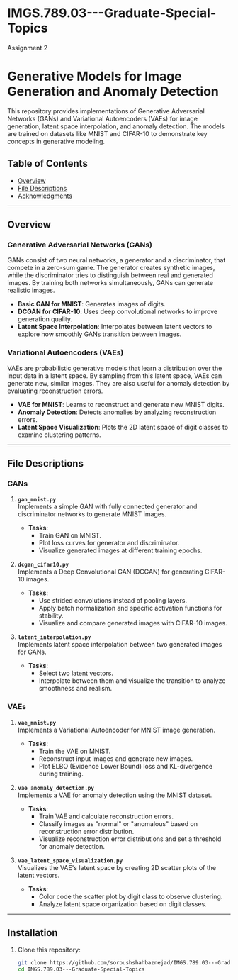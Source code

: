 # IMGS.789.03---Graduate-Special-Topics
Assignment 2
# Generative Models for Image Generation and Anomaly Detection

This repository provides implementations of Generative Adversarial Networks (GANs) and Variational Autoencoders (VAEs) for image generation, latent space interpolation, and anomaly detection. The models are trained on datasets like MNIST and CIFAR-10 to demonstrate key concepts in generative modeling.

## Table of Contents

- [Overview](#overview)
- [File Descriptions](#file-descriptions)
- [Acknowledgments](#acknowledgments)

---

## Overview

### Generative Adversarial Networks (GANs)

GANs consist of two neural networks, a generator and a discriminator, that compete in a zero-sum game. The generator creates synthetic images, while the discriminator tries to distinguish between real and generated images. By training both networks simultaneously, GANs can generate realistic images.

- **Basic GAN for MNIST**: Generates images of digits.
- **DCGAN for CIFAR-10**: Uses deep convolutional networks to improve generation quality.
- **Latent Space Interpolation**: Interpolates between latent vectors to explore how smoothly GANs transition between images.

### Variational Autoencoders (VAEs)

VAEs are probabilistic generative models that learn a distribution over the input data in a latent space. By sampling from this latent space, VAEs can generate new, similar images. They are also useful for anomaly detection by evaluating reconstruction errors.

- **VAE for MNIST**: Learns to reconstruct and generate new MNIST digits.
- **Anomaly Detection**: Detects anomalies by analyzing reconstruction errors.
- **Latent Space Visualization**: Plots the 2D latent space of digit classes to examine clustering patterns.

---

## File Descriptions

### GANs

1. **`gan_mnist.py`**  
   Implements a simple GAN with fully connected generator and discriminator networks to generate MNIST images.
   - **Tasks**:
     - Train GAN on MNIST.
     - Plot loss curves for generator and discriminator.
     - Visualize generated images at different training epochs.

2. **`dcgan_cifar10.py`**  
   Implements a Deep Convolutional GAN (DCGAN) for generating CIFAR-10 images.
   - **Tasks**:
     - Use strided convolutions instead of pooling layers.
     - Apply batch normalization and specific activation functions for stability.
     - Visualize and compare generated images with CIFAR-10 images.

3. **`latent_interpolation.py`**  
   Implements latent space interpolation between two generated images for GANs.
   - **Tasks**:
     - Select two latent vectors.
     - Interpolate between them and visualize the transition to analyze smoothness and realism.

### VAEs

1. **`vae_mnist.py`**  
   Implements a Variational Autoencoder for MNIST image generation.
   - **Tasks**:
     - Train the VAE on MNIST.
     - Reconstruct input images and generate new images.
     - Plot ELBO (Evidence Lower Bound) loss and KL-divergence during training.

2. **`vae_anomaly_detection.py`**  
   Implements a VAE for anomaly detection using the MNIST dataset.
   - **Tasks**:
     - Train VAE and calculate reconstruction errors.
     - Classify images as "normal" or "anomalous" based on reconstruction error distribution.
     - Visualize reconstruction error distributions and set a threshold for anomaly detection.

3. **`vae_latent_space_visualization.py`**  
   Visualizes the VAE's latent space by creating 2D scatter plots of the latent vectors.
   - **Tasks**:
     - Color code the scatter plot by digit class to observe clustering.
     - Analyze latent space organization based on digit classes.

---

## Installation

1. Clone this repository:
   ```bash
   git clone https://github.com/soroushshahbaznejad/IMGS.789.03---Graduate-Special-Topics.git
   cd IMGS.789.03---Graduate-Special-Topics
